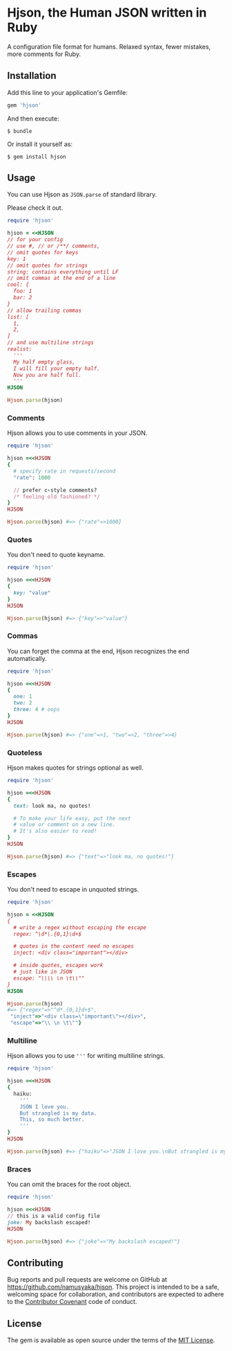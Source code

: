 # Hjson, the Human JSON written in Ruby

A configuration file format for humans. Relaxed syntax, fewer mistakes, more comments for Ruby.

## Installation

Add this line to your application's Gemfile:

```ruby
gem 'hjson'
```

And then execute:

    $ bundle

Or install it yourself as:

    $ gem install hjson

## Usage

You can use Hjson as `JSON.parse` of standard library.

Please check it out.

```ruby
require 'hjson'

hjson = <<HJSON
// for your config
// use #, // or /**/ comments,
// omit quotes for keys
key: 1
// omit quotes for strings
string: contains everything until LF
// omit commas at the end of a line
cool: {
  foo: 1
  bar: 2
}
// allow trailing commas
list: [
  1,
  2,
]
// and use multiline strings
realist:
  '''
  My half empty glass,
  I will fill your empty half.
  Now you are half full.
  '''
HJSON

Hjson.parse(hjson)
```

### Comments

Hjson allows you to use comments in your JSON.

```ruby
require 'hjson'

hjson =<<HJSON
{
  # specify rate in requests/second
  "rate": 1000

  // prefer c-style comments?
  /* feeling old fashioned? */
}
HJSON

Hjson.parse(hjson) #=> {"rate"=>1000}
```

### Quotes

You don't need to quote keyname.

```ruby
require 'hjson'

hjson =<<HJSON
{
  key: "value"
}
HJSON

Hjson.parse(hjson) #=> {"key"=>"value"}
```

### Commas

You can forget the comma at the end, Hjson recognizes the end automatically.


```ruby
require 'hjson'

hjson =<<HJSON
{
  one: 1
  two: 2
  three: 4 # oops
}
HJSON

Hjson.parse(hjson) #=> {"one"=>1, "two"=>2, "three"=>4}
```

### Quoteless

Hjson makes quotes for strings optional as well.

```ruby
require 'hjson'

hjson =<<HJSON
{
  text: look ma, no quotes!

  # To make your life easy, put the next
  # value or comment on a new line.
  # It's also easier to read!
}
HJSON

Hjson.parse(hjson) #=> {"text"=>"look ma, no quotes!"}
```

### Escapes

You don't need to escape in unquoted strings.

```ruby
require 'hjson'

hjson = <<HJSON
{
  # write a regex without escaping the escape
  regex: ^\d*\.{0,1}\d+$

  # quotes in the content need no escapes
  inject: <div class="important"></div>

  # inside quotes, escapes work
  # just like in JSON
  escape: "\\\\ \n \t\\""
}
HJSON

Hjson.parse(hjson)
#=> {"regex"=>"^d*.{0,1}d+$",
 "inject"=>"<div class=\"important\"></div>",
 "escape"=>"\\ \n \t\""}
```

### Multiline

Hjson allows you to use `'''` for writing multiline strings.

```ruby
require 'hjson'

hjson =<<HJSON
{
  haiku:
    '''
    JSON I love you.
    But strangled is my data.
    This, so much better.
    '''
}
HJSON

Hjson.parse(hjson) #=> {"haiku"=>"JSON I love you.\nBut strangled is my data.\nThis, so much better."}
```

### Braces

You can omit the braces for the root object.

```ruby
require 'hjson'

hjson =<<HJSON
// this is a valid config file
joke: My backslash escaped!
HJSON

Hjson.parse(hjson) #=> {"joke"=>"My backslash escaped!"}
```

## Contributing

Bug reports and pull requests are welcome on GitHub at https://github.com/namusyaka/hjson. This project is intended to be a safe, welcoming space for collaboration, and contributors are expected to adhere to the [Contributor Covenant](http://contributor-covenant.org) code of conduct.


## License

The gem is available as open source under the terms of the [MIT License](http://opensource.org/licenses/MIT).

